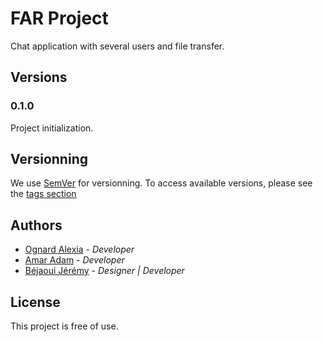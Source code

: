 # FAR Project

Chat application with several users and file transfer.

## Versions

### 0.1.0

Project initialization.

## Versionning

We use [SemVer](http://semver.org/) for versionning. To access available versions, please see the [tags section](https://github.com/bejaouij/far)

## Authors

* [Ognard Alexia](https://github.com/Alexiaognard) - *Developer*
* [Amar Adam](https://github.com/AmarAdam) - *Developer*
* [Béjaoui Jérémy](https://github.com/bejaouij) - *Designer | Developer*

## License

This project is free of use.

